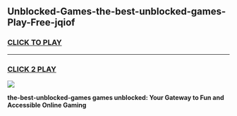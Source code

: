
## Unblocked-Games-the-best-unblocked-games-Play-Free-jqiof
<h3>
<a href="https://premium76.site?title=the-best-unblocked-games&ref=20A">CLICK TO PLAY</a></h3>
<hr>

<h3>
<a href="https://premium76.site?title=the-best-unblocked-games&ref=20A">CLICK 2 PLAY</a>
  
</h3>

<a href="https://premium76.site?title=the-best-unblocked-games&ref=20A"><img src="https://clearcache.store/games.png"></a>


**the-best-unblocked-games games unblocked: Your Gateway to Fun and Accessible Online Gaming**
